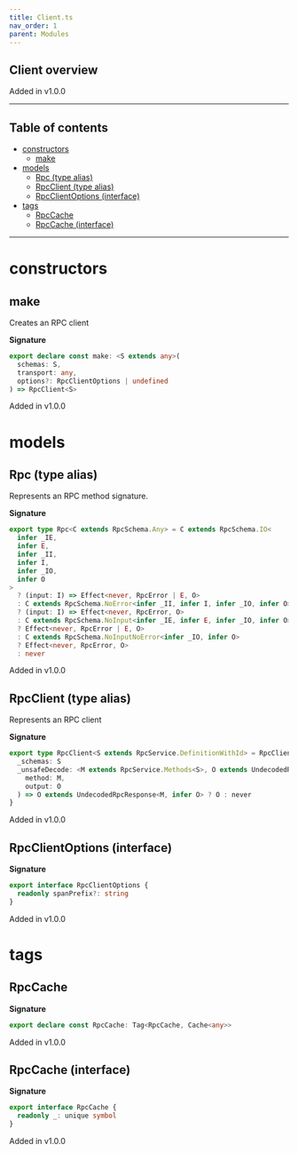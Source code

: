 ```yaml
---
title: Client.ts
nav_order: 1
parent: Modules
---
```


## Client overview

Added in v1.0.0

---

<h2 class="text-delta">Table of contents</h2>

- [constructors](#constructors)
  - [make](#make)
- [models](#models)
  - [Rpc (type alias)](#rpc-type-alias)
  - [RpcClient (type alias)](#rpcclient-type-alias)
  - [RpcClientOptions (interface)](#rpcclientoptions-interface)
- [tags](#tags)
  - [RpcCache](#rpccache)
  - [RpcCache (interface)](#rpccache-interface)

---

# constructors

## make

Creates an RPC client

**Signature**

```ts
export declare const make: <S extends any>(
  schemas: S,
  transport: any,
  options?: RpcClientOptions | undefined
) => RpcClient<S>
```

Added in v1.0.0

# models

## Rpc (type alias)

Represents an RPC method signature.

**Signature**

```ts
export type Rpc<C extends RpcSchema.Any> = C extends RpcSchema.IO<
  infer _IE,
  infer E,
  infer _II,
  infer I,
  infer _IO,
  infer O
>
  ? (input: I) => Effect<never, RpcError | E, O>
  : C extends RpcSchema.NoError<infer _II, infer I, infer _IO, infer O>
  ? (input: I) => Effect<never, RpcError, O>
  : C extends RpcSchema.NoInput<infer _IE, infer E, infer _IO, infer O>
  ? Effect<never, RpcError | E, O>
  : C extends RpcSchema.NoInputNoError<infer _IO, infer O>
  ? Effect<never, RpcError, O>
  : never
```

Added in v1.0.0

## RpcClient (type alias)

Represents an RPC client

**Signature**

```ts
export type RpcClient<S extends RpcService.DefinitionWithId> = RpcClientRpcs<S> & {
  _schemas: S
  _unsafeDecode: <M extends RpcService.Methods<S>, O extends UndecodedRpcResponse<M, any>>(
    method: M,
    output: O
  ) => O extends UndecodedRpcResponse<M, infer O> ? O : never
}
```

Added in v1.0.0

## RpcClientOptions (interface)

**Signature**

```ts
export interface RpcClientOptions {
  readonly spanPrefix?: string
}
```

Added in v1.0.0

# tags

## RpcCache

**Signature**

```ts
export declare const RpcCache: Tag<RpcCache, Cache<any>>
```

Added in v1.0.0

## RpcCache (interface)

**Signature**

```ts
export interface RpcCache {
  readonly _: unique symbol
}
```

Added in v1.0.0
